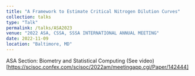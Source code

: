 ```yaml
---
title: "A Framework to Estimate Critical Nitrogen Dilution Curves"
collection: talks
type: "Talk"
permalink: /talks/ASA2023
venue: "2022 ASA, CSSA, SSSA INTERNATIONAL ANNUAL MEETING"
date: 2022-11-09
location: "Baltimore, MD"
---
```


ASA Section: Biometry and Statistical Computing
(See video)[https://scisoc.confex.com/scisoc/2022am/meetingapp.cgi/Paper/142444]
